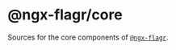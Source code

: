 # @ngx-flagr/core

Sources for the core components of [`@ngx-flagr`](https://github.com/pBouillon/ngx-flagr).
